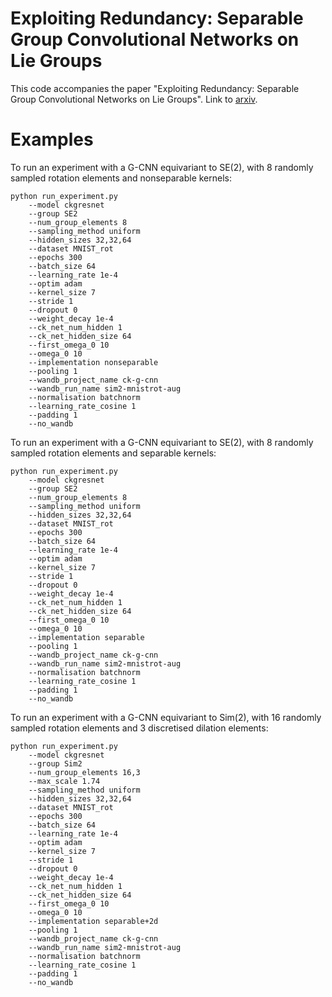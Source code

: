 # Exploiting Redundancy: Separable Group Convolutional Networks on Lie Groups

This code accompanies the paper "Exploiting Redundancy: Separable Group Convolutional Networks on Lie Groups". Link to [arxiv](https://arxiv.org/abs/2110.13059).


# Examples

To run an experiment with a G-CNN equivariant to SE(2), with 8 randomly sampled rotation elements and nonseparable kernels:
```
python run_experiment.py 
    --model ckgresnet
    --group SE2
    --num_group_elements 8
    --sampling_method uniform
    --hidden_sizes 32,32,64
    --dataset MNIST_rot
    --epochs 300
    --batch_size 64
    --learning_rate 1e-4
    --optim adam
    --kernel_size 7
    --stride 1
    --dropout 0
    --weight_decay 1e-4
    --ck_net_num_hidden 1
    --ck_net_hidden_size 64
    --first_omega_0 10
    --omega_0 10
    --implementation nonseparable
    --pooling 1
    --wandb_project_name ck-g-cnn
    --wandb_run_name sim2-mnistrot-aug
    --normalisation batchnorm
    --learning_rate_cosine 1
    --padding 1 
    --no_wandb
```

To run an experiment with a G-CNN equivariant to SE(2), with 8 randomly sampled rotation elements and separable kernels:
```
python run_experiment.py 
    --model ckgresnet
    --group SE2
    --num_group_elements 8
    --sampling_method uniform
    --hidden_sizes 32,32,64
    --dataset MNIST_rot
    --epochs 300
    --batch_size 64
    --learning_rate 1e-4
    --optim adam
    --kernel_size 7
    --stride 1
    --dropout 0
    --weight_decay 1e-4
    --ck_net_num_hidden 1
    --ck_net_hidden_size 64
    --first_omega_0 10
    --omega_0 10
    --implementation separable
    --pooling 1
    --wandb_project_name ck-g-cnn
    --wandb_run_name sim2-mnistrot-aug
    --normalisation batchnorm
    --learning_rate_cosine 1
    --padding 1 
    --no_wandb
```

To run an experiment with a G-CNN equivariant to Sim(2), with 16 randomly sampled rotation elements and 3 discretised dilation elements: 
```
python run_experiment.py 
    --model ckgresnet
    --group Sim2
    --num_group_elements 16,3
    --max_scale 1.74
    --sampling_method uniform
    --hidden_sizes 32,32,64
    --dataset MNIST_rot
    --epochs 300
    --batch_size 64
    --learning_rate 1e-4
    --optim adam
    --kernel_size 7
    --stride 1
    --dropout 0
    --weight_decay 1e-4
    --ck_net_num_hidden 1
    --ck_net_hidden_size 64
    --first_omega_0 10
    --omega_0 10
    --implementation separable+2d
    --pooling 1
    --wandb_project_name ck-g-cnn
    --wandb_run_name sim2-mnistrot-aug
    --normalisation batchnorm
    --learning_rate_cosine 1
    --padding 1 
    --no_wandb
```